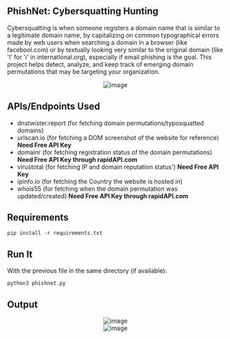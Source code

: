 ## PhishNet: Cybersquatting Hunting

Cybersquatting is when someone registers a domain name that is similar to a legitimate domain name, by capitalizing on common typographical errors made by web users when searching a domain in a browser (like facebool.com) or by textually looking very similar to the original domain (like 'l' for 'i' in internatlonal.org), especially if email phishing is the goal. This project helps detect, analyze, and keep track of emerging domain permutations that may be targeting your organization. 

<div align="center">
  <img src="https://github.com/srothlisberger6361/PhishNet/assets/39919375/e358d10d-c681-4622-9fd9-d6431b478e1b" alt="image" />
</div>

## APIs/Endpoints Used
* dnstwister.report (for fetching domain permutations/typosquatted domains)
* urlscan.io (for fetching a DOM screenshot of the website for reference) **Need Free API Key**
* domainr (for fetching registration status of the domain permutations) **Need Free API Key through rapidAPI.com**
* virustotal (for fetching IP and domain reputation status') **Need Free API Key**
* ipinfo.io (for fetching the Country the website is hosted in)
* whois55 (for fetching when the domain permutation was updated/created) **Need Free API Key through rapidAPI.com**

## Requirements
`pip install -r requirements.txt`

## Run It
With the previous file in the same directory (if available):

`python3 phishnet.py`

## Output
<div align="center">
  <img src="https://github.com/srothlisberger6361/PhishNet/assets/39919375/249ebd00-88be-4dd1-a925-af018cdfa2dc" alt="image" />
</div>
<div align="center">
  <img src="https://github.com/srothlisberger6361/PhishNet/assets/39919375/75bc94f0-3e71-469d-bd21-14c621a923c2" alt="image" />
</div>

